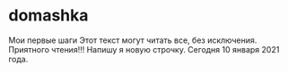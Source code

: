 # domashka
Мои первые шаги
Этот текст могут читать все, без исключения. Приятного чтения!!!
Напишу я новую строчку. Сегодня 10 января 2021 года.
